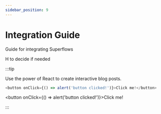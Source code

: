 ```yaml
---
sidebar_position: 9
---
```


# Integration Guide

Guide for integrating Superflows

H to decide if needed

:::tip

Use the power of React to create interactive blog posts.

```js
<button onClick={() => alert('button clicked!')}>Click me!</button>
```

<button onClick={() => alert('button clicked!')}>Click me!</button>

:::
